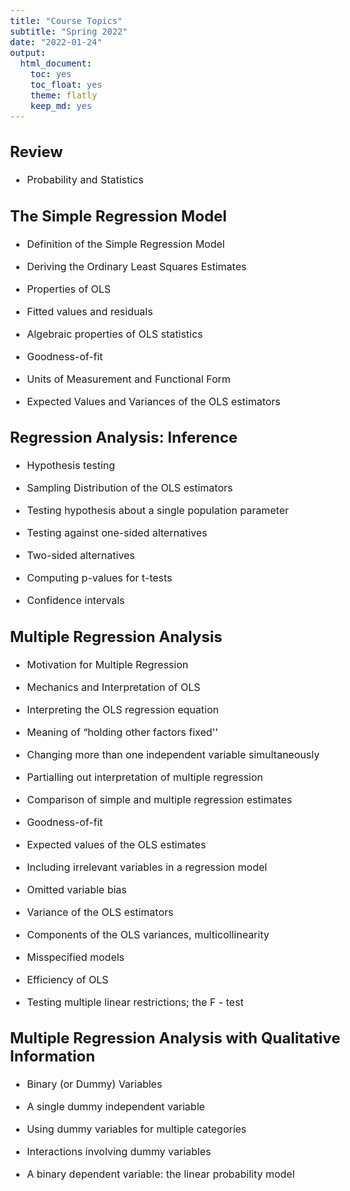 ```yaml
---
title: "Course Topics"
subtitle: "Spring 2022"
date: "2022-01-24"
output: 
  html_document: 
    toc: yes
    toc_float: yes
    theme: flatly
    keep_md: yes
---
```

<style type="text/css">
  body{
  font-size: 12pt;
}
</style>



## Review 

- Probability and Statistics

## The Simple Regression Model

- Definition of the Simple Regression Model

- Deriving the Ordinary Least Squares Estimates

- Properties of OLS

- Fitted values and residuals

- Algebraic properties of OLS statistics

- Goodness-of-fit

- Units of Measurement and Functional Form

- Expected Values and Variances of the OLS estimators

## 	Regression Analysis: Inference

- Hypothesis testing

- Sampling Distribution of the OLS estimators

- Testing hypothesis about a single population parameter

- Testing against one-sided alternatives

- Two-sided alternatives

- Computing p-values for t-tests

- Confidence intervals

## 	Multiple Regression Analysis

- Motivation for Multiple Regression

- Mechanics and Interpretation of OLS

- Interpreting the OLS regression equation

- Meaning of “holding other factors fixed''

- Changing more than one independent variable simultaneously

- Partialling out interpretation of multiple regression

- Comparison of simple and multiple regression estimates

- Goodness-of-fit

- Expected values of the OLS estimates

- Including irrelevant variables in a regression model

- Omitted variable bias

- Variance of the OLS estimators

- Components of the OLS variances, multicollinearity

- Misspecified models

- Efficiency of OLS

- Testing multiple linear restrictions; the F - test

##	Multiple Regression Analysis with Qualitative Information

- Binary (or Dummy) Variables

- A single dummy independent variable

- Using dummy variables for multiple categories

- Interactions involving dummy variables

- A binary dependent variable: the linear probability model
